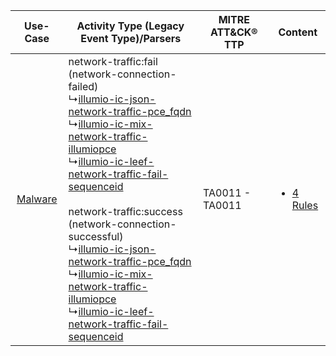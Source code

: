 |    Use-Case    | Activity Type (Legacy Event Type)/Parsers    | MITRE ATT&CK® TTP   | Content    |
|:----:| ---- | ---- | ---- |
| [Malware](../../../UseCases/uc_malware.md) |  network-traffic:fail (network-connection-failed)<br> ↳[illumio-ic-json-network-traffic-pce_fqdn](Ps/pC_illumioicjsonnetworktrafficpce_fqdn.md)<br> ↳[illumio-ic-mix-network-traffic-illumiopce](Ps/pC_illumioicmixnetworktrafficillumiopce.md)<br> ↳[illumio-ic-leef-network-traffic-fail-sequenceid](Ps/pC_illumioicleefnetworktrafficfailsequenceid.md)<br><br> network-traffic:success (network-connection-successful)<br> ↳[illumio-ic-json-network-traffic-pce_fqdn](Ps/pC_illumioicjsonnetworktrafficpce_fqdn.md)<br> ↳[illumio-ic-mix-network-traffic-illumiopce](Ps/pC_illumioicmixnetworktrafficillumiopce.md)<br> ↳[illumio-ic-leef-network-traffic-fail-sequenceid](Ps/pC_illumioicleefnetworktrafficfailsequenceid.md)<br> | TA0011 - TA0011<br> | [<ul><li>4 Rules</li></ul>](RM/r_m_illumio_illumio_core_Malware.md) |